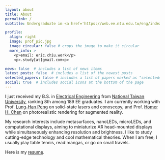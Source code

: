 ```yaml
---
layout: about
title: About
permalink: /
subtitle: Undergraduate in <a href='https://web.ee.ntu.edu.tw/eng/index.php'>Electrical Engineering, National Taiwan University</a>.

profile:
  align: right
  image: prof_pic.jpg
  image_circular: false # crops the image to make it circular
  more_info: >
    <p>email: eric.chiu.work</p>
    <p>.study[at]gmail.com<p>

news: false  # includes a list of news items
latest_posts: false  # includes a list of the newest posts
selected_papers: false # includes a list of papers marked as "selected={true}"
social: true  # includes social icons at the bottom of the page
---
```


I just received my B.S. in [Electrical Engineering](https://web.ee.ntu.edu.tw/eng/index.php) from [National Taiwan University](https://www.ntu.edu.tw/english/), ranking 8th among 189 EE graduates. I am currently working with Prof. [Lung-Han Peng](https://www.ee.ntu.edu.tw/bio1.php?id=58) on solid-state lasers and conoscopy, and Prof. [Homer H. Chen](https://www.ee.ntu.edu.tw/bio1.php?id=60) on photorealistic rendering for augmented reality.

My research interests include metasurfaces, nanoLEDs, microLEDs, and computational displays, aiming to miniaturize AR head-mounted displays while simultaneously enhancing resolution and brightness. I like to study cutting-edge technology and cool mathematical theories. When I am free, I usually play table tennis, read mangas, or go on small travels.

Here is my [resume](./assets/pdf/Resume_of_Hung-Hsiang_Chiu.pdf).